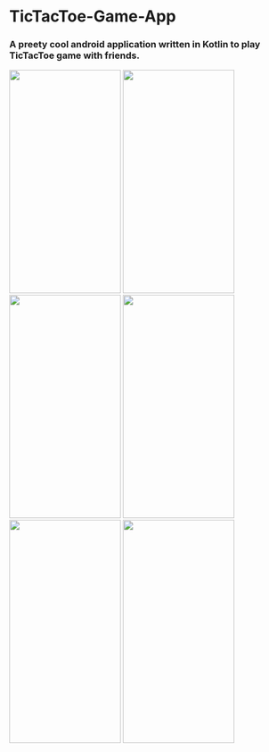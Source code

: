 # TicTacToe-Game-App
### A preety cool android application written in Kotlin to play TicTacToe game with friends.
<img src= "https://user-images.githubusercontent.com/107844406/210946777-fdde61df-a6e2-4bc9-abba-f1ddc1fefe74.png" width="200" height="400"> <img src ="https://user-images.githubusercontent.com/107844406/210946877-1f7b1692-9305-4810-a9c7-5d21f59ab6d4.png" width="200" height="400"> 
<img src="https://user-images.githubusercontent.com/107844406/210947029-cc586441-1cbc-45b4-a8a9-36990705017f.png" width="200" height="400"> 
<img src="https://user-images.githubusercontent.com/107844406/210947161-8966be2f-4196-487b-917b-d07d970f43fb.png" width="200" height="400">
<img src="https://user-images.githubusercontent.com/107844406/210947339-cf6b8722-6710-46ad-844d-0050e6ad104e.png" width="200" height="400"> 
<img src ="https://user-images.githubusercontent.com/107844406/210947569-45f4bb3a-f18a-4607-92ab-b4113a7d65d2.png" width="200" height="400"> 
